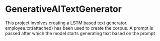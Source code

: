 # GenerativeAITextGenerator
This project involves creating a LSTM based text generator. employee.txt(attached) has been used to create the corpus. A prompt is passed after which the model starts generating text based on the prompt
